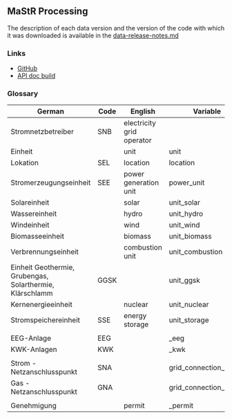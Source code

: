 ## MaStR Processing

The description of each data version and the version of the code with which it was downloaded is available in the
[data-release-notes.md](https://github.com/OpenEnergyPlatform/open-MaStR/blob/master/soap_api/data-release-notes.md)

### Links

* [GitHub](https://github.com/OpenEnergyPlatform/data-preprocessing/issues/13)
* [API doc build](https://www.marktstammdatenregister.de/MaStRHilfe/files/webdienst/2019-01_31%20Funktionen%20MaStR%20Webdienste%20V1.2.html)

### Glossary

| German  | Code | English  | Variable  |
|---|---|---|---|
| Stromnetzbetreiber | SNB  | electricity grid operator  |   |
| Einheit |   | unit  | unit  |
| Lokation | SEL  | location  | location  |
| Stromerzeugungseinheit  | SEE  | power generation unit  | power_unit  |
| Solareinheit  |   | solar  | unit_solar  |
| Wassereinheit  |   | hydro  | unit_hydro  |
| Windeinheit  |   | wind  | unit_wind  |
| Biomasseeinheit  |   | biomass  | unit_biomass  |
| Verbrennungseinheit  |   | combustion unit  | unit_combustion  |
| Einheit Geothermie, Grubengas, Solarthermie, Klärschlamm  | GGSK  |   | unit_ggsk  |
| Kernenergieeinheit  |   | nuclear  | unit_nuclear  |
| Stromspeichereinheit  | SSE  | energy storage  | unit_storage  |
|   |   |   |   |
| EEG-Anlage  | EEG  |   | _eeg  |
| KWK-Anlagen  | KWK  |   | _kwk  |
|   |   |   |   |
| Strom - Netzanschlusspunkt  | SNA  |   | grid_connection_power  |
| Gas - Netzanschlusspunkt  | GNA  |   | grid_connection_gas  |
|   |   |   |   |
| Genehmigung |   | permit | _permit |
